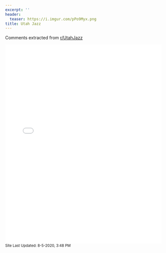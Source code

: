 ```yaml
---
excerpt: ''
header:
  teaser: https://i.imgur.com/pPo9Myx.png
title: Utah Jazz
---
```


Comments extracted from [r/UtahJazz](https://reddit.com/r/UtahJazz)
<iframe id="igraph" scrolling="no" style="border:none;" seamless="seamless" src="/plots/NBA/UTA.html" height="640" width="100%"></iframe>
<small>Site Last Updated: 8-5-2020, 3:48 PM</small>